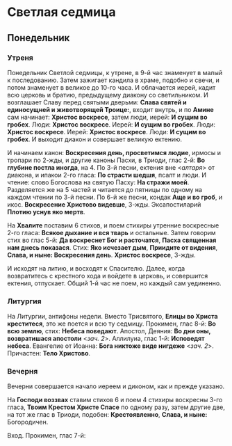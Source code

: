 
# Светлая седмица

## Понедельник

### Утреня

Понедельник Светлой седмицы, к утрене, в 9-й час знаменует в малый
к последованию. Затем зажигает кандила в храме, подобно и свечи, и
потом знаменует в великое до 10-го часа. И облачается иерей, кадит
всю церковь и братию, предыдущему диакону со светильником. И возглашает
Славу перед святыми дверьми: **Слава святей и единосущней и животворящей Троице:**,
входит внутрь, и по **Амине** сам начинает: **Христос воскресе**,
затем люди, иерей: **И сущим во гробех**. Люди: **Христос воскресе**.
Иерей: **И сущим во гробех**. Люди: **Христос воскресе**.
Иерей: **Христос воскресе**. Люди: **И сущим во гробех**.
И выходит диакон и совершает великую ектению.

И начинаем канон: **Воскресения день, просветимся людие**, ирмосы
и тропари по 2-жды, и другие каноны Пасхи, в Триоди,
глас 2-й: **Во глубине постла иногда**, на 4.
По 3-й песни, ектения вне <*алтаря*> от диакона, и ипакои 2-го гласа:
**По страсти шедшя**, псалт и люди. И чтение: слово Богослова на
святую Пасху: **На стражи моей**. Разделяется же на 5 частей и читается
до пятницы по одному на каждом чтении по 3-й песни.
По 6-й же песни, кондак **Аще и во гроб**, и икос.
**Воскресение Христово видевше**, 3-жды.
Эксапостиларий **Плотию уснув яко мертв**.

На **Хвалите** поставим 6 стихов, и поем стихиры утренние воскресные
2-го гласа: **Всякое дыхание и вся тварь** и остальные. Затем говорим
стих во глас 5-й: **Да воскреснет Бог и расточатся**,
**Пасха священная нам днесь показася**. Стих: **Яко исчезает дым**,
**Приидите от видения**, **Слава, и ныне: Воскресения день**.
**Христос воскресе**, 3-жды.

И исходят на литию, и восходят к Спасителю. Далее, когда возвратитесь с 
крестного хода и войдете в церковь, и совершится ектения, отпускает.
Общий 1-й час не поем, но каждый сам уединенно.

### Литургия

На Литургии, антифоны недели. Вместо Трисвятого, **Елицы во Христа креститеся**, 
это же поется и всю ту седмицу. 
Прокимен, глас 8-й: **Во всю землю**, стих: **Небеса поведают**.
Апостол, Деяния: **Во дни оны, возвратишася апостоли** <*зач. 2*>.
Аллилуиа, глас 1-й: **Исповедят небеса**.
Евангелие от Иоанна: **Бога никтоже виде нигдеже** <*зач. 2*>.
Причастен: **Тело Христово**.

### Вечерня

Вечерни совершается начало иереем и диконом, как и прежде указано.

На **Господи воззвах** ставим стихов 6 и поем 4 стихиры воскресны 3-го гласа, 
**Твоим Крестом Христе Спасе** по одному разу, затем другие две, на тот же 
глас в Триоди, подобен: **Крестоявленно**, **Слава, и ныне:** Богородичен.

Вход. Прокимен, глас 7-й: 
